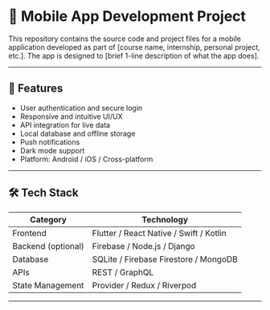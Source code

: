 # 📱 Mobile App Development Project

This repository contains the source code and project files for a mobile application developed as part of [course name, internship, personal project, etc.]. The app is designed to [brief 1-line description of what the app does].

---

## 🚀 Features

- User authentication and secure login
- Responsive and intuitive UI/UX
- API integration for live data
- Local database and offline storage
- Push notifications
- Dark mode support
- Platform: Android / iOS / Cross-platform

---

## 🛠️ Tech Stack

| Category            | Technology                |
|---------------------|---------------------------|
| Frontend            | Flutter / React Native / Swift / Kotlin |
| Backend (optional)  | Firebase / Node.js / Django |
| Database            | SQLite / Firebase Firestore / MongoDB |
| APIs                | REST / GraphQL            |
| State Management    | Provider / Redux / Riverpod |

---
